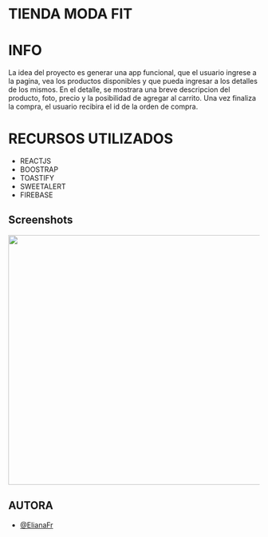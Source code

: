 

# TIENDA MODA FIT


# INFO
La idea del proyecto es generar una app funcional, que el usuario ingrese a la pagina, vea los productos disponibles y que pueda ingresar a los detalles de los mismos.
En el detalle, se mostrara una breve descripcion del producto, foto, precio y la posibilidad de agregar al carrito. 
Una vez finaliza la compra, el usuario recibira el id de la orden de compra.

# RECURSOS UTILIZADOS

- REACTJS
- BOOSTRAP
- TOASTIFY
- SWEETALERT
- FIREBASE

## Screenshots
<p> <img aling="right" src="https://github.com/ElianaFr/tienda-moda-fit/blob/main/modaFit.gif" width = "800" height="500"/></p>





## AUTORA

- [@ElianaFr](https://github.com/ElianaFr)

